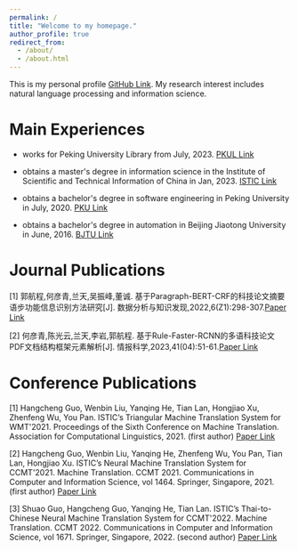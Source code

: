 ```yaml
---
permalink: /
title: "Welcome to my homepage."
author_profile: true
redirect_from: 
  - /about/
  - /about.html
---
```


This is my personal profile [GitHub Link](https://thomasghc.github.io/). My research interest includes natural language processing and information science.

Main Experiences
======
  - works for Peking University Library from July, 2023. [PKUL Link](https://www.lib.pku.edu.cn/)
  
  - obtains a master's degree in information science in the Institute of Scientific and Technical Information of China in Jan, 2023. [ISTIC Link](https://www.istic.ac.cn/)

  - obtains a bachelor's degree in software engineering in Peking University in July, 2020. [PKU Link](https://www.pku.edu.cn/)

  - obtains a bachelor's degree in automation in Beijing Jiaotong University in June, 2016. [BJTU Link](https://www.bjtu.edu.cn/)

Journal Publications
======
[1] 郭航程,何彦青,兰天,吴振峰,董诚. 基于Paragraph-BERT-CRF的科技论文摘要语步功能信息识别方法研究[J]. 数据分析与知识发现,2022,6(Z1):298-307.[Paper Link](https://manu44.magtech.com.cn/Jwk_infotech_wk3/CN/10.11925/infotech.2096-3467.2021.0973)

[2] 何彦青,陈光云,兰天,李岩,郭航程. 基于Rule-Faster-RCNN的多语科技论文PDF文档结构框架元素解析[J]. 情报科学,2023,41(04):51-61.[Paper Link](http://journal12.magtechjournal.com/jwk3_qbkx/CN/Y2023/V41/I4/51)

Conference Publications
======
[1] Hangcheng Guo, Wenbin Liu, Yanqing He, Tian Lan, Hongjiao Xu, Zhenfeng Wu, You Pan. ISTIC’s Triangular Machine Translation System for WMT'2021. Proceedings of the Sixth Conference on Machine Translation. Association for Computational Linguistics, 2021. (first author) [Paper Link](https://aclanthology.org/2021.wmt-1.36/)

[2] Hangcheng Guo, Wenbin Liu, Yanqing He, Zhenfeng Wu, You Pan, Tian Lan, Hongjiao Xu. ISTIC’s Neural Machine Translation System for CCMT'2021. Machine Translation. CCMT 2021. Communications in Computer and Information Science, vol 1464. Springer, Singapore, 2021. (first author) [Paper Link](https://link.springer.com/chapter/10.1007/978-981-16-7512-6_9)

[3] Shuao Guo, Hangcheng Guo, Yanqing He, Tian Lan. ISTIC’s Thai-to-Chinese Neural Machine Translation System for CCMT'2022. Machine Translation. CCMT 2022. Communications in Computer and Information Science, vol 1671. Springer, Singapore, 2022. (second author) [Paper Link](https://link.springer.com/chapter/10.1007/978-981-19-7960-6_16)


